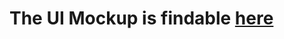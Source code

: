 # The UI Mockup is findable [here](https://www.figma.com/design/x59obDiZSdDhChJvL608Va/Untitled?node-id=0-1&t=smrYO1xFH8P6MYti-1)

